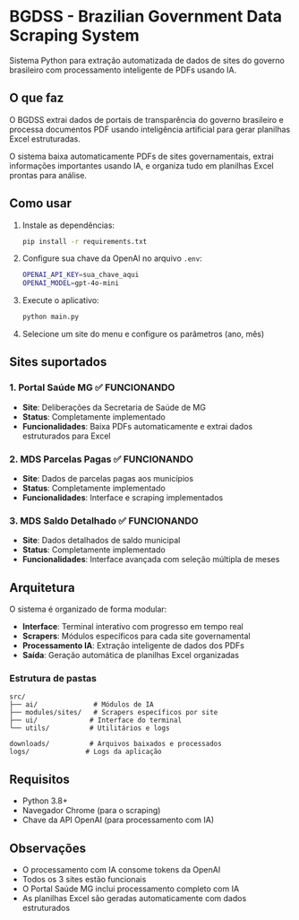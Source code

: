 # BGDSS - Brazilian Government Data Scraping System

Sistema Python para extração automatizada de dados de sites do governo brasileiro com processamento inteligente de PDFs usando IA.

## O que faz

O BGDSS extrai dados de portais de transparência do governo brasileiro e processa documentos PDF usando inteligência artificial para gerar planilhas Excel estruturadas. 

O sistema baixa automaticamente PDFs de sites governamentais, extrai informações importantes usando IA, e organiza tudo em planilhas Excel prontas para análise.

## Como usar

1. Instale as dependências:
   ```bash
   pip install -r requirements.txt
   ```

2. Configure sua chave da OpenAI no arquivo `.env`:
   ```bash
   OPENAI_API_KEY=sua_chave_aqui
   OPENAI_MODEL=gpt-4o-mini
   ```

3. Execute o aplicativo:
   ```bash
   python main.py
   ```

4. Selecione um site do menu e configure os parâmetros (ano, mês)

## Sites suportados

### 1. Portal Saúde MG ✅ FUNCIONANDO
- **Site**: Deliberações da Secretaria de Saúde de MG
- **Status**: Completamente implementado
- **Funcionalidades**: Baixa PDFs automaticamente e extrai dados estruturados para Excel

### 2. MDS Parcelas Pagas ✅ FUNCIONANDO
- **Site**: Dados de parcelas pagas aos municípios
- **Status**: Completamente implementado
- **Funcionalidades**: Interface e scraping implementados

### 3. MDS Saldo Detalhado ✅ FUNCIONANDO
- **Site**: Dados detalhados de saldo municipal
- **Status**: Completamente implementado
- **Funcionalidades**: Interface avançada com seleção múltipla de meses

## Arquitetura

O sistema é organizado de forma modular:

- **Interface**: Terminal interativo com progresso em tempo real
- **Scrapers**: Módulos específicos para cada site governamental  
- **Processamento IA**: Extração inteligente de dados dos PDFs
- **Saída**: Geração automática de planilhas Excel organizadas

### Estrutura de pastas
```
src/
├── ai/              # Módulos de IA
├── modules/sites/   # Scrapers específicos por site
├── ui/             # Interface do terminal
└── utils/          # Utilitários e logs

downloads/          # Arquivos baixados e processados
logs/              # Logs da aplicação
```

## Requisitos

- Python 3.8+
- Navegador Chrome (para o scraping)
- Chave da API OpenAI (para processamento com IA)

## Observações

- O processamento com IA consome tokens da OpenAI
- Todos os 3 sites estão funcionais
- O Portal Saúde MG inclui processamento completo com IA
- As planilhas Excel são geradas automaticamente com dados estruturados